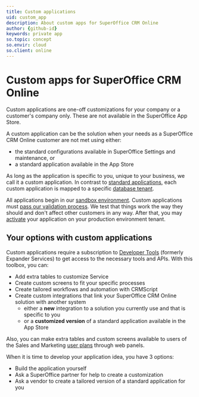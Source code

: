 ```yaml
---
title: Custom applications
uid: custom_app
description: About custom apps for SuperOffice CRM Online
author: {github-id}
keywords: private app
so.topic: concept
so.envir: cloud
so.client: online
---
```


# Custom apps for SuperOffice CRM Online

Custom applications are one-off customizations for your company or a customer's company only. These are not available in the SuperOffice App Store.

A custom application can be the solution when your needs as a SuperOffice CRM Online customer are not met using either:

* the standard configurations available in SuperOffice Settings and maintenance, or
* a standard application available in the App Store

As long as the application is specific to you, unique to your business, we call it a custom application. In contrast to [standard applications][2], each custom application is mapped to a specific [database tenant][3].

All applications begin in our [sandbox environment][4]. Custom applications must [pass our validation process][5]. We test that things work the way they should and don't affect other customers in any way. After that, you may [activate][6] your application on your production environment tenant.

## Your options with custom applications

Custom applications require a subscription to [Developer Tools][7] (formerly Expander Services) to get access to the necessary tools and APIs. With this toolbox, you can:

* Add extra tables to customize Service
* Create custom screens to fit your specific processes
* Create tailored workflows and automation with CRMScript
* Create custom integrations that link your SuperOffice CRM Online solution with another system
  * either a **new** integration to a solution you currently use and that is specific to you
  * or a **customized version** of a standard application available in the App Store

Also, you can make extra tables and custom screens available to users of the Sales and Marketing [user plans][8] through web panels.

When it is time to develop your application idea, you have 3 options:

* Build the application yourself
* Ask a SuperOffice partner for help to create a customization
* Ask a vendor to create a tailored version of a standard application for you

<!-- Referenced links -->
[2]: standard.md
[3]: terminology.md
[4]: getting-started/app-envir.md
[5]: activate/index.md
[6]: activate/activate-custom-app.md
[7]: ../admin/license/expander-services/index.md
[8]: ../admin/license/user-plans.md
